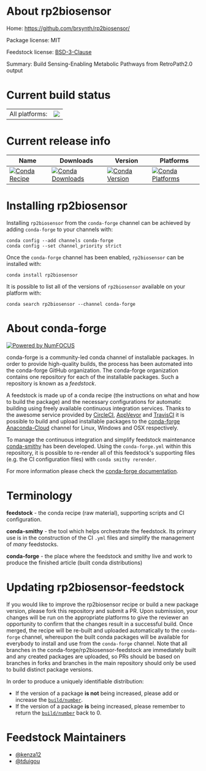 About rp2biosensor
==================

Home: https://github.com/brsynth/rp2biosensor/

Package license: MIT

Feedstock license: [BSD-3-Clause](https://github.com/conda-forge/rp2biosensor-feedstock/blob/master/LICENSE.txt)

Summary: Build Sensing-Enabling Metabolic Pathways from RetroPath2.0 output

Current build status
====================


<table><tr><td>All platforms:</td>
    <td>
      <a href="https://dev.azure.com/conda-forge/feedstock-builds/_build/latest?definitionId=14922&branchName=master">
        <img src="https://dev.azure.com/conda-forge/feedstock-builds/_apis/build/status/rp2biosensor-feedstock?branchName=master">
      </a>
    </td>
  </tr>
</table>

Current release info
====================

| Name | Downloads | Version | Platforms |
| --- | --- | --- | --- |
| [![Conda Recipe](https://img.shields.io/badge/recipe-rp2biosensor-green.svg)](https://anaconda.org/conda-forge/rp2biosensor) | [![Conda Downloads](https://img.shields.io/conda/dn/conda-forge/rp2biosensor.svg)](https://anaconda.org/conda-forge/rp2biosensor) | [![Conda Version](https://img.shields.io/conda/vn/conda-forge/rp2biosensor.svg)](https://anaconda.org/conda-forge/rp2biosensor) | [![Conda Platforms](https://img.shields.io/conda/pn/conda-forge/rp2biosensor.svg)](https://anaconda.org/conda-forge/rp2biosensor) |

Installing rp2biosensor
=======================

Installing `rp2biosensor` from the `conda-forge` channel can be achieved by adding `conda-forge` to your channels with:

```
conda config --add channels conda-forge
conda config --set channel_priority strict
```

Once the `conda-forge` channel has been enabled, `rp2biosensor` can be installed with:

```
conda install rp2biosensor
```

It is possible to list all of the versions of `rp2biosensor` available on your platform with:

```
conda search rp2biosensor --channel conda-forge
```


About conda-forge
=================

[![Powered by
NumFOCUS](https://img.shields.io/badge/powered%20by-NumFOCUS-orange.svg?style=flat&colorA=E1523D&colorB=007D8A)](https://numfocus.org)

conda-forge is a community-led conda channel of installable packages.
In order to provide high-quality builds, the process has been automated into the
conda-forge GitHub organization. The conda-forge organization contains one repository
for each of the installable packages. Such a repository is known as a *feedstock*.

A feedstock is made up of a conda recipe (the instructions on what and how to build
the package) and the necessary configurations for automatic building using freely
available continuous integration services. Thanks to the awesome service provided by
[CircleCI](https://circleci.com/), [AppVeyor](https://www.appveyor.com/)
and [TravisCI](https://travis-ci.com/) it is possible to build and upload installable
packages to the [conda-forge](https://anaconda.org/conda-forge)
[Anaconda-Cloud](https://anaconda.org/) channel for Linux, Windows and OSX respectively.

To manage the continuous integration and simplify feedstock maintenance
[conda-smithy](https://github.com/conda-forge/conda-smithy) has been developed.
Using the ``conda-forge.yml`` within this repository, it is possible to re-render all of
this feedstock's supporting files (e.g. the CI configuration files) with ``conda smithy rerender``.

For more information please check the [conda-forge documentation](https://conda-forge.org/docs/).

Terminology
===========

**feedstock** - the conda recipe (raw material), supporting scripts and CI configuration.

**conda-smithy** - the tool which helps orchestrate the feedstock.
                   Its primary use is in the construction of the CI ``.yml`` files
                   and simplify the management of *many* feedstocks.

**conda-forge** - the place where the feedstock and smithy live and work to
                  produce the finished article (built conda distributions)


Updating rp2biosensor-feedstock
===============================

If you would like to improve the rp2biosensor recipe or build a new
package version, please fork this repository and submit a PR. Upon submission,
your changes will be run on the appropriate platforms to give the reviewer an
opportunity to confirm that the changes result in a successful build. Once
merged, the recipe will be re-built and uploaded automatically to the
`conda-forge` channel, whereupon the built conda packages will be available for
everybody to install and use from the `conda-forge` channel.
Note that all branches in the conda-forge/rp2biosensor-feedstock are
immediately built and any created packages are uploaded, so PRs should be based
on branches in forks and branches in the main repository should only be used to
build distinct package versions.

In order to produce a uniquely identifiable distribution:
 * If the version of a package **is not** being increased, please add or increase
   the [``build/number``](https://docs.conda.io/projects/conda-build/en/latest/resources/define-metadata.html#build-number-and-string).
 * If the version of a package **is** being increased, please remember to return
   the [``build/number``](https://docs.conda.io/projects/conda-build/en/latest/resources/define-metadata.html#build-number-and-string)
   back to 0.

Feedstock Maintainers
=====================

* [@kenza12](https://github.com/kenza12/)
* [@tduigou](https://github.com/tduigou/)

